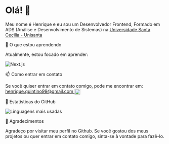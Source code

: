 # Olá! 👋

Meu nome é Henrique e eu sou um Desenvolvedor Frontend, Formado em ADS (Análise e Desenvolvimento de Sistemas) na <a href="https://www.unisanta.br">Universidade Santa Cecilia - Unisanta</a>

🌱 O que estou aprendendo

Atualmente, estou focado em aprender:

![Next.js](https://img.shields.io/badge/-Next.js-000000?style=flat-square&logo=next.js&logoColor=white)

📫 Como entrar em contato

<p>Se você quiser entrar em contato comigo, pode me encontrar em: <a href="mailto:henrique.quintino99@gmail.com" <b>henrique.quintino99@gmail.com</b>  <img align="center" src="https://img.icons8.com/color/48/000000/gmail-new.png" width="18" height="18"/></a></p>

👀 Estatísticas do GitHub

<p align="left">
  <img src="https://github-readme-stats.vercel.app/api/top-langs/?username=riqueamais&langs_count=6&layout=compact&theme=radical" alt="Linguagens mais usadas" />
</p>

🎉 Agradecimentos

Agradeço por visitar meu perfil no Github. Se você gostou dos meus projetos ou quer entrar em contato comigo, sinta-se à vontade para fazê-lo.
